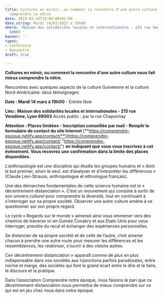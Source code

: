 ```yaml
---
title: Cultures en miroir, ou comment la rencontre d’une autre culture nous fait mieux
  comprendre la nôtre
date: 2023-03-14T19:00:00+01:00
date_string: Mardi 14/03/2023 à 19h00
where: 'Maison des solidarités locales et internationales - 215 rue Vendôme, Lyon
  69003 '
banner: ''
types:
- Conférence
- Rencontre
draft: true

---
```

**Cultures en miroir, ou comment la rencontre d’une autre culture nous fait mieux comprendre la nôtre.**

Rencontres avec quelques aspects de la culture Guinéenne et la culture Nord-Américaine: deux témoignages

**Date : Mardi 14 mars à 19h00** - Entrée libre

**Lieu : Maison des solidarités locales et internationales - 215 rue Vendôme, Lyon 69003** Accès public : par la rue Chaponnay

**Attention : Places limitées - Inscription conseillée par mail - Remplir le formulaire de contact du site Internet** [**https://comprendre-epoque.netlify.app/contact/**](https://comprendre-epoque.netlify.app/contact/ "https://comprendre-epoque.netlify.app/contact/") **en indiquant que vous vous inscrivez à cet évènement. Vous recevrez une confirmation dans la limite des places disponibles.**

L’anthropologie est une discipline qui étudie les groupes humains et « dont le but premier, sinon le seul, est d’analyser et d’interpréter les différences » (Claude Lévi-Strauss, anthropologue et ethnologue français).

Une des démarches fondamentales de cette science humaine est le « décentrement-distanciation ». C’est un mouvement qui consiste à sortir de son univers culturel pour comprendre la diversité, tout en continuant à s’interroger sur sa propre société. Observer une autre culture amène à se questionner sur son propre regard.

Le cycle « Regards sur le monde » aimerait ainsi vous emmener vers des chemins de traverse ici en Guinée Conakry et aux Etats-Unis pour vous interroger, prendre du recul et échanger des expériences personnelles.

Se distancier de sa propre société et de celle de l’autre, c’est amener chacun à prendre une autre route pour mesurer les différences et les ressemblances, les relativiser, s’ouvrir à des visions autres.

Ce« décentrement-distanciation » apparaît comme de plus en plus indispensable dans nos sociétés aux injonctions parfois paradoxales, entre norme et marge, des sociétés qui font le grand écart entre le dire et le faire, le discours et la pratique.

Dans l’association Comprendre notre époque, nous faisons le pari que ce décentrement-distanciation nous permettra de mieux comprendre sur ce qui est en jeu chez nous dans notre époque.